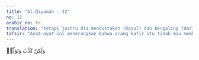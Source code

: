 ```yaml
---
title: "Al-Qiyamah - 32"
no: 32
arabic_no: ٣٢
translation: "tetapi justru dia mendustakan (Rasul) dan berpaling (dari kebenaran), "
tafsir: "Ayat-ayat ini menerangkan bahwa orang kafir itu tidak mau membenarkan rasul, dan berpaling dari kebenaran serta tidak mau mengerjakan salat. Ia selalu mendustakan Rasulullah dan Al-Qur'an, dan tidak mau mengesakan Allah. Ia tetap menyekutukan-Nya dan meyakini bahwa Tuhan itu berbilang. Ia juga tidak mau mengerjakan kewajiban-kewajiban yang dibebankan kepadanya, dan selalu menentang dan berpaling dari perintah Tuhan, serta terpengaruh oleh kesenangan duniawi."
---
```


وَلٰكِنْ كَذَّبَ وَتَوَلّٰىۙ
